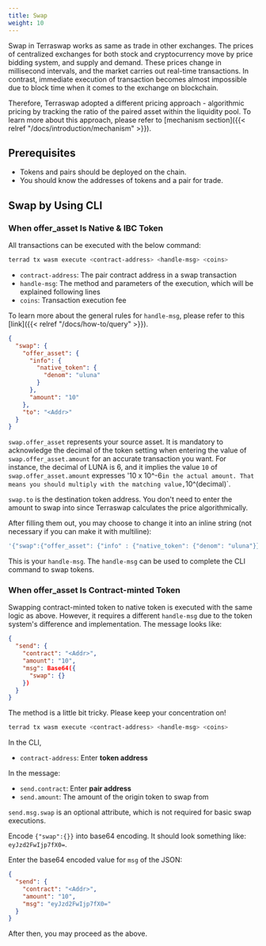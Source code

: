 ```yaml
---
title: Swap
weight: 10
---
```


Swap in Terraswap works as same as trade in other exchanges. The prices of centralized exchanges for both stock and cryptocurrency move by price bidding system, and supply and demand. These prices change in millisecond intervals, and the market carries out real-time transactions. In contrast, immediate execution of transaction becomes almost impossible due to block time when it comes to the exchange on blockchain.

Therefore, Terraswap adopted a different pricing approach - algorithmic pricing by tracking the ratio of the paired asset within the liquidity pool. To learn more about this approach, please refer to [mechanism section]({{< relref "/docs/introduction/mechanism" >}}).

## Prerequisites

- Tokens and pairs should be deployed on the chain.
- You should know the addresses of tokens and a pair for trade.

## Swap by Using CLI

### When offer_asset Is Native & IBC Token

All transactions can be executed with the below command:

```bash
terrad tx wasm execute <contract-address> <handle-msg> <coins>
```

- `contract-address`: The pair contract address in a swap transaction
- `handle-msg`: The method and parameters of the execution, which will be explained following lines
- `coins`: Transaction execution fee

To learn more about the general rules for `handle-msg`, please refer to this [link]({{< relref "/docs/how-to/query" >}}).

```json
{
  "swap": {
    "offer_asset": {
      "info": {
        "native_token": {
          "denom": "uluna"
        }
      },
      "amount": "10"
    },
    "to": "<Addr>"
  }
}
```

`swap.offer_asset` represents your source asset. It is mandatory to acknowledge the decimal of the token setting when entering the value of `swap.offer_asset.amount` for an accurate transaction you want. For instance, the decimal of LUNA is 6, and it implies the value `10` of `swap.offer_asset.amount` expresses '10 x 10^-6` in the actual amount. That means you should multiply with the matching value, `10^(decimal)`.

`swap.to` is the destination token address. You don't need to enter the amount to swap into since Terraswap calculates the price algorithmically. 

After filling them out, you may choose to change it into an inline string (not necessary if you can make it with multiline):

```bash
'{"swap":{"offer_asset": {"info" : {"native_token": {"denom": "uluna"}},"amount": "10"},"to": "<Addr>",}}'
```

This is your `handle-msg`. The `handle-msg` can be used to complete the CLI command to swap tokens.

### When offer_asset Is Contract-minted Token

Swapping contract-minted token to native token is executed with the same logic as above. However, it requires a different `handle-msg` due to the token system's difference and implementation. The message looks like:

```json
{
  "send": {
    "contract": "<Addr>",
    "amount": "10",
    "msg": Base64({
      "swap": {}
    })
  }
}
```

The method is a little bit tricky. Please keep your concentration on!

```bash
terrad tx wasm execute <contract-address> <handle-msg> <coins>
```

In the CLI,
- `contract-address`: Enter **token address**

In the message:
- `send.contract`: Enter **pair address**
- `send.amount`: The amount of the origin token to swap from

`send.msg.swap` is an optional attribute, which is not required for basic swap executions.

Encode `{"swap":{}}` into base64 encoding. It should look something like: `eyJzd2FwIjp7fX0=`.

Enter the base64 encoded value for `msg` of the JSON:

```json
{
  "send": {
    "contract": "<Addr>",
    "amount": "10",
    "msg": "eyJzd2FwIjp7fX0="
  }
}
```

After then, you may proceed as the above.

